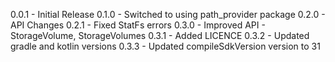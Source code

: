0.0.1 - Initial Release
0.1.0 - Switched to using path_provider package
0.2.0 - API Changes
0.2.1 - Fixed StatFs errors
0.3.0 - Improved API - StorageVolume, StorageVolumes
0.3.1 - Added LICENCE
0.3.2 - Updated gradle and kotlin versions
0.3.3 - Updated compileSdkVersion version to 31
